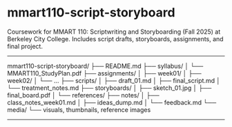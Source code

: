 # mmart110-script-storyboard
Coursework for MMART 110: Scriptwriting and Storyboarding (Fall 2025) at Berkeley City College. Includes script drafts, storyboards, assignments, and final project.


----
mmart110-script-storyboard/
├── README.md
├── syllabus/
│   └── MMART110_StudyPlan.pdf
├── assignments/
│   ├── week01/
│   ├── week02/
│   └── ...
├── scripts/
│   ├── draft_01.md
│   ├── final_script.md
│   └── treatment_notes.md
├── storyboards/
│   ├── sketch_01.jpg
│   ├── final_board.pdf
│   └── references/
├── notes/
│   ├── class_notes_week01.md
│   ├── ideas_dump.md
│   └── feedback.md
└── media/
    └── visuals, thumbnails, reference images

----
